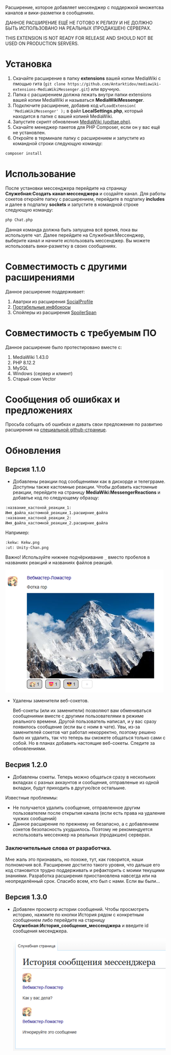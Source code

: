 Расширение, которое добавляет мессенджер с поддержкой множетсва каналов и вики-разметки в сообщениях.

ДАННОЕ РАСШИРЕНИЕ ЕЩЁ НЕ ГОТОВО К РЕЛИЗУ И НЕ ДОЛЖНО БЫТЬ ИСПОЛЬЗОВАНО НА РЕАЛЬНЫХ (ПРОДАКШЕН) СЕРВЕРАХ.

THIS EXTENSION IS NOT READY FOR RELEASE AND SHOULD NOT BE USED ON PRODUCTION SERVERS.

# Установка
1. Скачайте расширение в папку **extensions** вашей копии MediaWiki с пмощью гита (```git clone https://github.com/Antarktidov/mediawiki-extensions-MediaWikiMessenger.git```) или вручную.
2. Папка с расширением должна лежать внутри папки extensions вашей копии MediaWiki и называться **MediaWikiMessenger**.
3. Подключите расширение, добавив код ```wfLoadExtension( 'MediaWikiMessenger' );``` в файл **LocalSettings.php**, который находится в папке с вашей копией MediaWiki.
4. Запустите скрипт обновления [MediaWiki (updtae.php)](https://www.mediawiki.org/wiki/Manual:Update.php/ru).
5. Скачайте менеджер пакетов для PHP Composer, если он у вас ещё не установлен.
6. Откройте в терминале папку с расширением и запустите из командной строки следующую команду:
```bash
composer install
```

# Использование
После установки мессенджера перейдите на страницу **Служебная:Создать канал мессенджера** и создайте канал.
Для работы сокетов откройте папку с расширением, перейдите в подпапку **includes** и далее в подпапку **sockets** и запустите в командной строке следующую команду:
```bash
php Chat.php
```
Данная команда должна быть запущена всё время, пока вы используете чат.
Далее перейдите на Служебная:Мессенджер, выберите канал и начните использовать мессенджер. Вы можете использовать вики-разметку в своих сообщениях.

# Совместимость с другими расширениями
Данное расширение поддерживает:
1. Аватрки из расширения [SocialProfile](https://www.mediawiki.org/wiki/Extension:SocialProfile/ru)
2. [Портабельные инфбокосы](https://www.mediawiki.org/wiki/Extension:PortableInfobox/ru)
3. Спойлеры из расширения [SpoilerSpan](https://github.com/Antarktidov/mediawiki-extensions-SpoilerSpan)

# Совместимость с требуемым ПО
Данное расширение было протестировано вместе с:
1. MediaWiki 1.43.0
2. PHP 8.12.2
3. MySQL
4. Windows (сервер и клиент)
5. Старый скин Vector

# Сообщения об ошибках и предложениях
Просьба собщать об ошибках и давать свои предложения по развитию расширения на [специальной github-странице](https://github.com/Antarktidov/mediawiki-extensions-MediaWikiMessenger/issues).

# Обновления
## Версия 1.1.0
* Добавлены реакции под сообщениями как в дискорде и телегрраме. Доступны также кастомные реакции. Чтобы добавить кастомные реакции, перейдите на страницу **MediaWiki:MessengerReactions** и добавтье код по следующему образцу:
```wikitext
:название_кастоной_реакции_1: Имя_файла_кастомной_реакции_1.расширние_файла
:название_кастоной_реакции_2: Имя_файла_кастомной_реакции_2.расширние_файла
```
Например:
```wikitext
:kekw: Kekw.png
:ut: Unity-Chan.png
```
Важно! Используйте нижнее подчёркивание ```_``` вместо пробелов в названиях реакций и названиях файлов реакций.

  ![реакции](https://raw.githubusercontent.com/Antarktidov/mediawiki-extensions-MediaWikiMessenger/refs/heads/dev/images/MWMessengerReactions.png)

* Удалены заменители веб-сокетов.

  Веб-сокеты (или их заменители) позволяют вам обмениваться сообщениями вместе с другими пользователями в режиме реального времени. Другой пользователь написал, и у вас сразу появилось сообщение (если вы с ноим в чате). Увы, из-за заменителей сокетов чат работал некорректно, поэтому решено было их удалить, так что теперь вы сможете общаться только сами с собой. Но в планах добавить настоящие веб-сокеты. Следите за обновлениями.
  
## Весрия 1.2.0
* Добавлены сокеты. Теперь можно общаться сразу в нескольких вкладках с разных аккаунтов и сообщения, отправленые из одной вкладки, будут приходить в другую/все остальыне.
  
Известные проблеммы:
* Не получается удалить сообщение, отправленное другим пользователем после открытия канала (если есть права на удаление чукжих сообщений)
* Данное расширение по прежнему не безапасно, а с добавлением сокетов безопасность ухудшилось. Поэтому не рекомендуется использовать мессенжер на реальных (продакшен) серверах.

### Заключительные слова от разработчка.
Мне жаль это признавать, но похоже, тут, как говорится, наши полномочия всё. Расширение достигло такого уровня, что дальше его код становится трудно поддерживать и рефакторить с моими текущими знаниями. Разработка расширения приостановлена навсегда или на неопределённый срок. Спасибо всем, кто был с нами. Если вы были...

## Версия 1.3.0
* Добавлен просмотр истории сообщений. Чтобы просмотреть историю, нажмите по кнопки История рядом с конкретным сообщением либо перейдите на старницу **Служебная:История_сообщения_мессенджера** и введите id сообщения месенджера.

  ![история сообщения](https://raw.githubusercontent.com/Antarktidov/mediawiki-extensions-MediaWikiMessenger/refs/heads/dev/images/MWMessengerMessageHistory.png)
